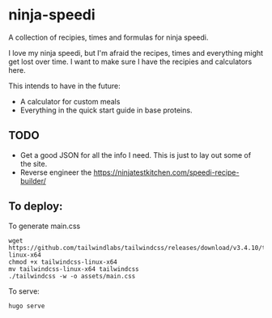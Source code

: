 # ninja-speedi
A collection of recipies, times and formulas for ninja speedi. 

I love my ninja speedi, but I'm afraid the recipes, times and everything might get lost over time. I want to make sure I have the recipies and calculators here. 

This intends to have in the future:
- A calculator for custom meals
- Everything in the quick start guide in base proteins.

## TODO
- Get a good JSON for all the info I need. This is just to lay out some of the site.
- Reverse engineer the https://ninjatestkitchen.com/speedi-recipe-builder/

## To deploy:

To generate main.css
```
wget https://github.com/tailwindlabs/tailwindcss/releases/download/v3.4.10/tailwindcss-linux-x64
chmod +x tailwindcss-linux-x64 
mv tailwindcss-linux-x64 tailwindcss
./tailwindcss -w -o assets/main.css
```

To serve:
```
hugo serve
```
